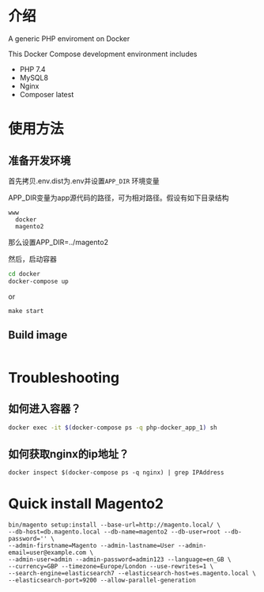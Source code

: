 # 介绍

A generic PHP enviroment on Docker

This Docker Compose development environment includes

* PHP 7.4
* MySQL8
* Nginx
* Composer latest

# 使用方法

## 准备开发环境

首先拷贝.env.dist为.env并设置`APP_DIR` 环境变量

APP_DIR变量为app源代码的路径，可为相对路径。假设有如下目录结构
```
www
  docker
  magento2
```
那么设置APP_DIR=../magento2

然后，启动容器
```bash
cd docker
docker-compose up
```
or 
```
make start
```

## Build image
```

```
# Troubleshooting

## 如何进入容器？

```bash
docker exec -it $(docker-compose ps -q php-docker_app_1) sh
```

## 如何获取nginx的ip地址？

```
docker inspect $(docker-compose ps -q nginx) | grep IPAddress
```

# Quick install Magento2

```
bin/magento setup:install --base-url=http://magento.local/ \
--db-host=db.magento.local --db-name=magento2 --db-user=root --db-password='' \
--admin-firstname=Magento --admin-lastname=User --admin-email=user@example.com \
--admin-user=admin --admin-password=admin123 --language=en_GB \
--currency=GBP --timezone=Europe/London --use-rewrites=1 \
--search-engine=elasticsearch7 --elasticsearch-host=es.magento.local \
--elasticsearch-port=9200 --allow-parallel-generation
```